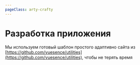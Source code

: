 ```yaml
---
pageClass: arty-crafty
---
```

# Разработка приложения

Мы используем готовый шаблон простого адаптивно сайта из [https://github.com/vuesence/utilities](https://github.com/vuesence/utilities), чтобы не терять время